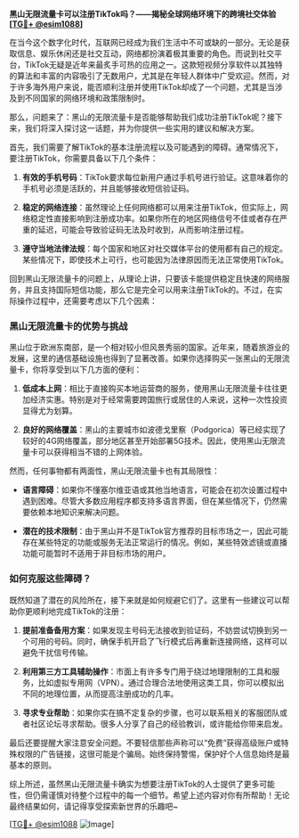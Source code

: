 **黑山无限流量卡可以注册TikTok吗？——揭秘全球网络环境下的跨境社交体验[[TG💪+ @esim1088](https://t.me/s/esim1088)]**

在当今这个数字化时代，互联网已经成为我们生活中不可或缺的一部分。无论是获取信息、娱乐休闲还是社交互动，网络都扮演着极其重要的角色。而说到社交平台，TikTok无疑是近年来最炙手可热的应用之一。这款短视频分享软件以其独特的算法和丰富的内容吸引了无数用户，尤其是在年轻人群体中广受欢迎。然而，对于许多海外用户来说，能否顺利注册并使用TikTok却成了一个问题，尤其是当涉及到不同国家的网络环境和政策限制时。

那么，问题来了：黑山的无限流量卡是否能够帮助我们成功注册TikTok呢？接下来，我们将深入探讨这一话题，并为你提供一些实用的建议和解决方案。

首先，我们需要了解TikTok的基本注册流程以及可能遇到的障碍。通常情况下，要注册TikTok，你需要具备以下几个条件：

1. **有效的手机号码**：TikTok要求每位新用户通过手机号进行验证。这意味着你的手机号必须是活跃的，并且能够接收短信验证码。
   
2. **稳定的网络连接**：虽然理论上任何网络都可以用来注册TikTok，但实际上，网络稳定性直接影响到注册成功率。如果你所在的地区网络信号不佳或者存在严重的延迟，可能会导致验证码无法及时收到，从而影响注册过程。

3. **遵守当地法律法规**：每个国家和地区对社交媒体平台的使用都有自己的规定。某些情况下，即使技术上可行，也可能因为法律原因而无法正常使用TikTok。

回到黑山无限流量卡的问题上，从理论上讲，只要该卡能提供稳定且快速的网络服务，并且支持国际短信功能，那么它是完全可以用来注册TikTok的。不过，在实际操作过程中，还需要考虑以下几个因素：

### 黑山无限流量卡的优势与挑战

黑山位于欧洲东南部，是一个相对较小但风景秀丽的国家。近年来，随着旅游业的发展，这里的通信基础设施也得到了显著改善。如果你选择购买一张黑山的无限流量卡，你将享受到以下几方面的便利：

1. **低成本上网**：相比于直接购买本地运营商的服务，使用黑山无限流量卡往往更加经济实惠。特别是对于经常需要跨国旅行或居住的人来说，这种一次性投资显得尤为划算。

2. **良好的网络覆盖**：黑山的主要城市如波德戈里察（Podgorica）等已经实现了较好的4G网络覆盖，部分地区甚至开始部署5G技术。因此，使用黑山无限流量卡可以获得相当不错的上网体验。

然而，任何事物都有两面性，黑山无限流量卡也有其局限性：

- **语言障碍**：如果你不懂塞尔维亚语或其他当地语言，可能会在初次设置过程中遇到困难。尽管大多数应用程序都支持多语言界面，但在某些情况下，仍然需要依赖本地知识来解决问题。
  
- **潜在的技术限制**：由于黑山并不是TikTok官方推荐的目标市场之一，因此可能存在某些特定的功能或服务无法正常运行的情况。例如，某些特效滤镜或直播功能可能暂时不适用于非目标市场的用户。

### 如何克服这些障碍？

既然知道了潜在的风险所在，接下来就是如何规避它们了。这里有一些建议可以帮助你更顺利地完成TikTok的注册：

1. **提前准备备用方案**：如果发现主号码无法接收到验证码，不妨尝试切换到另一个可用的号码。同时，确保手机开启了飞行模式后再重新连接网络，这样可以避免干扰信号传输。

2. **利用第三方工具辅助操作**：市面上有许多专门用于绕过地理限制的工具和服务，比如虚拟专用网（VPN）。通过合理合法地使用这类工具，你可以模拟出不同的地理位置，从而提高注册成功的几率。

3. **寻求专业帮助**：如果你实在搞不定复杂的步骤，也可以联系相关的客服团队或者社区论坛寻求帮助。很多人分享了自己的经验教训，或许能给你带来启发。

最后还要提醒大家注意安全问题。不要轻信那些声称可以“免费”获得高级账户或特殊权限的广告链接，这很可能是个骗局。始终保持警惕，保护好个人信息始终是最基本的原则。

综上所述，虽然黑山无限流量卡确实为想要注册TikTok的人士提供了更多可能性，但仍需谨慎对待整个过程中的每一个细节。希望上述内容对你有所帮助！无论最终结果如何，请记得享受探索新世界的乐趣吧~

[[TG💪+ @esim1088](https://t.me/s/esim1088) ![Image](https://i.postimg.cc/4NQfJmqS/Snipaste-2025-05-13-00-14-12.png)]